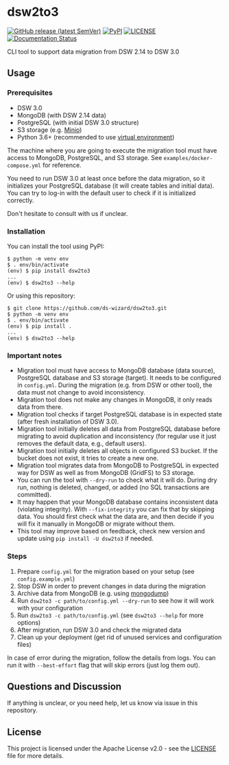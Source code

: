 # dsw2to3

[![GitHub release (latest SemVer)](https://img.shields.io/github/v/release/ds-wizard/dsw2to3)](https://github.com/ds-wizard/dsw2to3/releases)
[![PyPI](https://img.shields.io/pypi/v/dsw2to3)](https://pypi.org/project/dsw2to3/)
[![LICENSE](https://img.shields.io/github/license/ds-wizard/dsw2to3)](LICENSE)
[![Documentation Status](https://readthedocs.org/projects/ds-wizard/badge/?version=latest)](https://docs.ds-wizard.org/en/latest/)

CLI tool to support data migration from DSW 2.14 to DSW 3.0

## Usage

### Prerequisites

* DSW 3.0
* MongoDB (with DSW 2.14 data)
* PostgreSQL (with initial DSW 3.0 structure)
* S3 storage (e.g. [Minio](https://min.io))
* Python 3.6+ (recommended to use [virtual environment](https://docs.python.org/3/library/venv.html))

The machine where you are going to execute the migration tool must have access to MongoDB, PostgreSQL, and S3 storage. See `examples/docker-compose.yml` for reference.

You need to run DSW 3.0 at least once before the data migration, so it initializes your PostgreSQL database (it will create tables and initial data). You can try to log-in with the default user to check if it is initialized correctly.

Don't hesitate to consult with us if unclear.

### Installation

You can install the tool using PyPI:

```shell
$ python -m venv env
$ . env/bin/activate
(env) $ pip install dsw2to3
...
(env) $ dsw2to3 --help
```

Or using this repository:

```shell
$ git clone https://github.com/ds-wizard/dsw2to3.git
$ python -m venv env
$ . env/bin/activate
(env) $ pip install .
...
(env) $ dsw2to3 --help
```

### Important notes

- Migration tool must have access to MongoDB database (data source), PostgreSQL database and S3 storage (target). It needs to be configured in `config.yml`. During the migration (e.g. from DSW or other tool), the data must not change to avoid inconsistency.
- Migration tool does not make any changes in MongoDB, it only reads data from there.
- Migration tool checks if target PostgreSQL database is in expected state (after fresh installation of DSW 3.0).
- Migration tool initially deletes all data from PostgreSQL database before migrating to avoid duplication and inconsistency (for regular use it just removes the default data, e.g., default users).
- Migration tool initially deletes all objects in configured S3 bucket. If the bucket does not exist, it tries to create a new one.
- Migration tool migrates data from MongoDB to PostgreSQL in expected way for DSW as well as from MongoDB (GridFS) to S3 storage.
- You can run the tool with `--dry-run` to check what it will do. During dry run, nothing is deleted, changed, or added (no SQL transactions are committed).
- It may happen that your MongoDB database contains inconsistent data (violating integrity). With `--fix-integrity` you can fix that by skipping data. You should first check what the data are, and then decide if you will fix it manually in MongoDB or migrate without them.
- This tool may improve based on feedback, check new version and update using `pip install -U dsw2to3` if needed.

### Steps

1. Prepare `config.yml` for the migration based on your setup (see `config.example.yml`)
2. Stop DSW in order to prevent changes in data during the migration
3. Archive data from MongoDB (e.g. using [mongodump](https://docs.mongodb.com/manual/reference/program/mongodump/))
4. Run `dsw2to3 -c path/to/config.yml --dry-run` to see how it will work with your configuration
5. Run `dsw2to3 -c path/to/config.yml` (see `dsw2to3 --help` for more options)
6. After migration, run DSW 3.0 and check the migrated data
7. Clean up your deployment (get rid of unused services and configuration files)

In case of error during the migration, follow the details from logs. You can run it with `--best-effort` flag that will skip errors (just log them out).

## Questions and Discussion

If anything is unclear, or you need help, let us know via issue in this repository.

## License

This project is licensed under the Apache License v2.0 - see the [LICENSE](LICENSE) file for more details.
